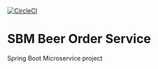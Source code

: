 [![CircleCI](https://circleci.com/gh/mariamihai/udemy-sbm-beer-order-service.svg?style=svg)](https://circleci.com/gh/mariamihai/udemy-sbm-beer-order-service)

# SBM Beer Order Service

Spring Boot Microservice project
